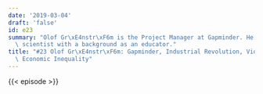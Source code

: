 ```yaml
---
date: '2019-03-04'
draft: 'false'
id: e23
summary: "Olof Gr\xE4nstr\xF6m is the Project Manager at Gapminder. He is a political\
  \ scientist with a background as an educator."
title: "#23 Olof Gr\xE4nstr\xF6m: Gapminder, Industrial Revolution, Violence Rates,\
  \ Economic Inequality"
---
```

{{< episode >}}
